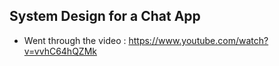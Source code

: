 ## System Design for a Chat App

- Went through the video : https://www.youtube.com/watch?v=vvhC64hQZMk

